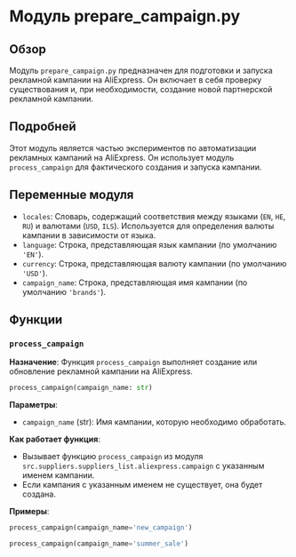 # Модуль prepare_campaign.py

## Обзор

Модуль `prepare_campaign.py` предназначен для подготовки и запуска рекламной кампании на AliExpress. Он включает в себя проверку существования и, при необходимости, создание новой партнерской рекламной кампании.

## Подробней

Этот модуль является частью экспериментов по автоматизации рекламных кампаний на AliExpress. Он использует модуль `process_campaign` для фактического создания и запуска кампании.

## Переменные модуля

- `locales`: Словарь, содержащий соответствия между языками (`EN`, `HE`, `RU`) и валютами (`USD`, `ILS`). Используется для определения валюты кампании в зависимости от языка.
- `language`: Строка, представляющая язык кампании (по умолчанию `'EN'`).
- `currency`: Строка, представляющая валюту кампании (по умолчанию `'USD'`).
- `campaign_name`: Строка, представляющая имя кампании (по умолчанию `'brands'`).

## Функции

### `process_campaign`

**Назначение**: Функция `process_campaign` выполняет создание или обновление рекламной кампании на AliExpress.

```python
process_campaign(campaign_name: str)
```

**Параметры**:

- `campaign_name` (str): Имя кампании, которую необходимо обработать.

**Как работает функция**:

- Вызывает функцию `process_campaign` из модуля `src.suppliers.suppliers_list.aliexpress.campaign` с указанным именем кампании.
- Если кампания с указанным именем не существует, она будет создана.

**Примеры**:

```python
process_campaign(campaign_name='new_campaign')
```
```python
process_campaign(campaign_name='summer_sale')
```